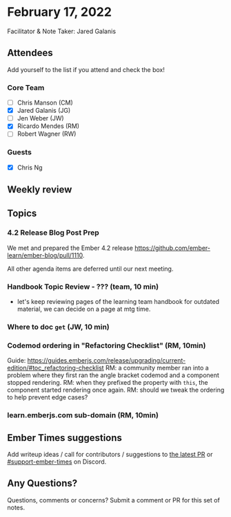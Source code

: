 # February 17, 2022

Facilitator & Note Taker: Jared Galanis

## Attendees

Add yourself to the list if you attend and check the box!

### Core Team

- [ ] Chris Manson (CM)
- [x] Jared Galanis (JG)
- [ ] Jen Weber (JW)
- [x] Ricardo Mendes (RM)
- [ ] Robert Wagner (RW)

### Guests

- [x] Chris Ng

## Weekly review

## Topics

### 4.2 Release Blog Post Prep

We met and prepared the Ember 4.2 release https://github.com/ember-learn/ember-blog/pull/1110. 

All other agenda items are deferred until our next meeting.

<!-- If you would like to add a topic to the agenda please add a suggestion to the PR using the following format: -->
<!-- ### Your topic (INITIALS, expected duration in minutes) -->

### Handbook Topic Review - ??? (team, 10 min)

- let's keep reviewing pages of the learning team handbook for outdated material, we can decide on a page at mtg time.

### Where to doc `get` (JW, 10 min)

### Codemod ordering in "Refactoring Checklist" (RM, 10min)
Guide: https://guides.emberjs.com/release/upgrading/current-edition/#toc_refactoring-checklist
RM: a community member ran into a problem where they first ran the angle bracket codemod and a component stopped rendering.
RM: when they prefixed the property with `this`, the component started rendering once again.
RM: should we tweak the ordering to help prevent edge cases?

### learn.emberjs.com sub-domain (RM, 10min)

## Ember Times suggestions

Add writeup ideas / call for contributors / suggestions to [the latest PR](https://github.com/ember-learn/ember-blog/pulls?q=is%3Aopen+is%3Apr+label%3A%22%F0%9F%97%9E+embertimes%22%20or%20#support-ember-times) or [#support-ember-times](https://discordapp.com/channels/480462759797063690/485450546887786506) on Discord.

## Any Questions?

Questions, comments or concerns? Submit a comment or PR for this set of notes.
